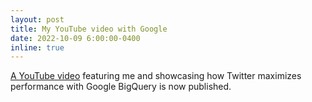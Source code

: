 ```yaml
---
layout: post
title: My YouTube video with Google
date: 2022-10-09 6:00:00-0400
inline: true
---
```


[A YouTube video](https://youtu.be/Pym8Evbf7Ak) featuring me and showcasing how Twitter maximizes performance with Google BigQuery is now published.
